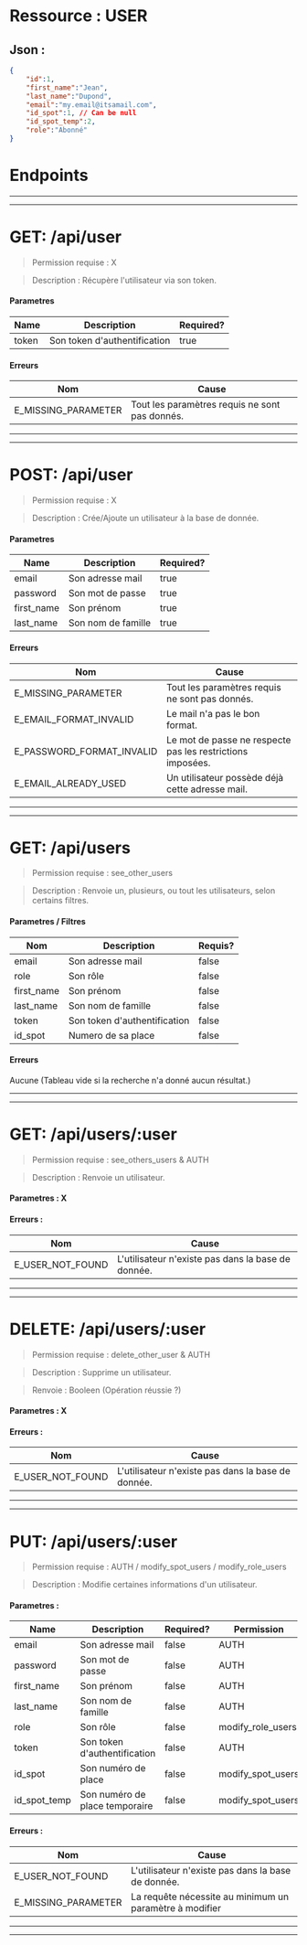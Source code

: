# Ressource : USER

## Json :
```json
{
	"id":1,
	"first_name":"Jean",
	"last_name":"Dupond",
	"email":"my.email@itsamail.com",
	"id_spot":1, // Can be null
	"id_spot_temp":2,
	"role":"Abonné"
}
```

# Endpoints
* * *
* * *
# GET: /api/user
> Permission requise : X

> Description : Récupère l'utilisateur via son token.

#### **Parametres**

| Name | Description | Required? |
| ---- | ----------- | --------- |
| token | Son token d'authentification | true |

#### **Erreurs**

| Nom | Cause |
| --- | ----- |
| E_MISSING_PARAMETER | Tout les paramètres requis ne sont pas donnés. |

* * *
* * *

# POST: /api/user
> Permission requise : X

> Description : Crée/Ajoute un utilisateur à la base de donnée.

#### **Parametres**

| Name | Description | Required? |
| ---- | ----------- | --------- |
| email | Son adresse mail | true |
| password | Son mot de passe | true |
| first_name | Son prénom | true |
| last_name | Son nom de famille | true |

#### **Erreurs**

| Nom | Cause |
| --- | ----- |
| E_MISSING_PARAMETER | Tout les paramètres requis ne sont pas donnés. |
| E_EMAIL_FORMAT_INVALID | Le mail n'a pas le bon format. |
| E_PASSWORD_FORMAT_INVALID | Le mot de passe ne respecte pas les restrictions imposées. |
| E_EMAIL_ALREADY_USED | Un utilisateur possède déjà cette adresse mail. |

* * *
* * *

# GET: /api/users
> Permission requise : see_other_users

> Description : Renvoie un, plusieurs, ou tout les utilisateurs, selon certains filtres.

#### **Parametres / Filtres** 

| Nom | Description | Requis? |
| ---- | ----------- | --------- |
| email | Son adresse mail | false |
| role | Son rôle | false |
| first_name | Son prénom | false |
| last_name | Son nom de famille | false |
| token | Son token d'authentification | false |
| id_spot | Numero de sa place | false |

#### **Erreurs**
Aucune (Tableau vide si la recherche n'a donné aucun résultat.)

* * *
* * *

# GET:  /api/users/:user
> Permission requise : see_others_users & AUTH

> Description : Renvoie un utilisateur.

#### **Parametres** : X

#### **Erreurs** :

| Nom | Cause |
| --- | ----- |
| E_USER_NOT_FOUND | L'utilisateur n'existe pas dans la base de donnée. |

* * *
* * *

# DELETE: /api/users/:user
> Permission requise : delete_other_user & AUTH

> Description : Supprime un utilisateur.

> Renvoie : Booleen (Opération réussie ?)
#### **Parametres** : X

#### **Erreurs** :

| Nom | Cause |
| --- | ----- |
| E_USER_NOT_FOUND | L'utilisateur n'existe pas dans la base de donnée. |

* * *
* * *

# PUT: /api/users/:user
> Permission requise : AUTH / modify_spot_users / modify_role_users

> Description : Modifie certaines informations d'un utilisateur.

#### **Parametres** :

| Name | Description | Required? | Permission |
| ---- | ----------- | --------- | ---------- |
| email | Son adresse mail | false | AUTH |
| password | Son mot de passe | false | AUTH |
| first_name | Son prénom | false | AUTH |
| last_name | Son nom de famille | false | AUTH |
| role | Son rôle | false | modify_role_users |
| token | Son token d'authentification | false | AUTH |
| id_spot | Son numéro de place | false | modify_spot_users |
| id_spot_temp | Son numéro de place temporaire | false | modify_spot_users |

#### **Erreurs** :

| Nom | Cause |
| --- | ----- |
| E_USER_NOT_FOUND | L'utilisateur n'existe pas dans la base de donnée. |
| E_MISSING_PARAMETER | La requête nécessite au minimum un paramètre à modifier |

* * *
* * *